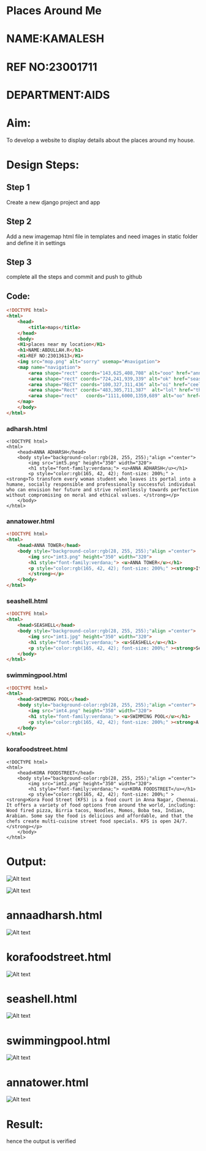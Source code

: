
# Places Around Me
# NAME:KAMALESH
# REF NO:23001711
# DEPARTMENT:AIDS
# Aim:
To develop a website to display details about the places around my house.

# Design Steps:
## Step 1

Create a new django project and app

## Step 2

Add a new imagemap html file in templates and need images in static folder and define it in settings

## Step 3

complete all the steps and commit and push to github

## Code:
```html
<!DOCTYPE html>
<html>
    <head>
        <title>maps</title>
    </head>
    <body>
    <H1>places near my location</H1>
    <h1>NAME:ABDULLAH.R</h1>
    <H1>REF NO:23013613</H1>
    <img src="mop.png" alt="sorry" usemap="#navigation">
    <map name="navigation">
        <area shape="rect" coords="143,625,408,708" alt="ooo" href="annadharsh.html" title="annaadharsh">
        <area shape="rect" coords="724,241,939,339" alt="ok" href="seashell.html" title="seashell">
        <area shape="RECT" coords="100,327,311,436" alt="oi" href="ceelam.html" title="korafood">
        <area shape="Rect" coords="483,305,711,387"  alt="lol" href="thaila.html" title="annatower">
        <area shape="rect"   coords="1111,6000,1359,689" alt="oo" href="swimmingpool.html" title="swimmingpool">
    </map>
    </body>
</html>
```
### adharsh.html
```
<!DOCTYPE html>
<html>
    <head>ANNA ADHARSH</head>
    <body style="background-color:rgb(28, 255, 255);"align ="center">
        <img src="imt5.png" height="350" width="320">
        <h1 style="font-family:verdana;"> <u>ANNA ADHARSH</u></h1>
        <p style="color:rgb(165, 42, 42); font-size: 200%;" ><strong>To transform every woman student who leaves its portal into a humane, socially responsible and professionally successful individual who can envision her future and strive relentlessly towards perfection without compromising on moral and ethical values. </strong></p>
    </body>
</html>
```

### annatower.html
```html
<!DOCTYPE html>
<html>
    <head>ANNA TOWER</head>
    <body style="background-color:rgb(28, 255, 255);"align ="center">
        <img src="imt3.png" height="350" width="320">
        <h1 style="font-family:verdana;"> <u>ANNA TOWER</u></h1>
        <p style="color:rgb(165, 42, 42); font-size: 200%;" ><strong>It is one of the prime residential areas in Chennai and is home to several prominent doctors, lawyers and politicians. Real estate prices are among the highest in the city. A recent addition to the area is VR Chennai Mall, located near Shanthi Colony and Thirumangalam junction.
        </strong></p>
    </body>
</html>
```
### seashell.html
```html
<!DOCTYPE html>
<html>
    <head>SEASHELL</head>
    <body style="background-color:rgb(28, 255, 255);"align ="center">
        <img src="imt1.jpg" height="350" width="320">
        <h1 style="font-family:verdana;"> <u>SEASHELL</u></h1>
        <p style="color:rgb(165, 42, 42); font-size: 200%;" ><strong>Sea Shell in Thousand Lights, Chennai is a well-known restaurant that serves both local and non-local customers. The restaurant is known for its seafood and Arabian-style dishes. Some say the restaurant has great customer service and tasty food. Sea Shell Restaurant in Chennai is owned by the famous Tamil actor ARYA.  </strong></p>
    </body>
</html>
```
### swimmingpool.html
```html
<!DOCTYPE html>
<html>
    <head>SWIMMING POOL</head>
    <body style="background-color:rgb(28, 255, 255);"align ="center">
        <img src="imt4.png" height="350" width="320">
        <h1 style="font-family:verdana;"> <u>SWIMMING POOL</u></h1>
        <p style="color:rgb(165, 42, 42); font-size: 200%;" ><strong>A swimming pool is a tank or large basin that is filled with water and intended for recreational or competitive swimming or diving. Pools are also used for other bathing activities, such as playing, wading, water exercising, floating on inner tubes, or cooling off on hot days. </strong></p>
    </body>
</html>
```
### korafoodstreet.html
```
<!DOCTYPE html>
<html>
    <head>KORA FOODSTREET</head>
    <body style="background-color:rgb(28, 255, 255);"align ="center">
        <img src="imt2.png" height="350" width="320">
        <h1 style="font-family:verdana;"> <u>KORA FOODSTREET</u></h1>
        <p style="color:rgb(165, 42, 42); font-size: 200%;" ><strong>Kora Food Street (KFS) is a food court in Anna Nagar, Chennai. It offers a variety of food options from around the world, including: Wood fired pizza, Birria tacos, Noodles, Momos, Boba tea, Indian, Arabian. Some say the food is delicious and affordable, and that the chefs create multi-cuisine street food specials. KFS is open 24/7. </strong></p>
    </body>
</html>
```

# Output:

![Alt text](<Screenshot 2023-11-23 091445.png>)

![Alt text](<Screenshot 2023-11-23 091456.png>)

# annaadharsh.html

![Alt text](<Screenshot 2023-11-23 091641.png>)


# korafoodstreet.html

![Alt text](<Screenshot 2023-11-23 091727.png>)


# seashell.html

![Alt text](<Screenshot 2023-11-23 091805.png>)

# swimmingpool.html

![Alt text](<Screenshot 2023-11-23 091852.png>)



# annatower.html


![Alt text](<Screenshot 2023-11-23 092042.png>)


# Result:
hence the output is verified

